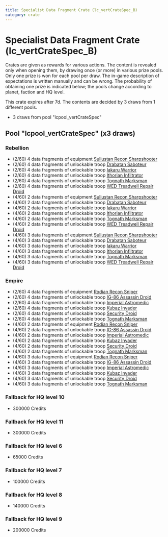 ```yaml
---
title: Specialist Data Fragment Crate (lc_vertCrateSpec_B)
category: crate
---
```


# Specialist Data Fragment Crate (lc_vertCrateSpec_B)

Crates are given as rewards for various actions. The content is revealed only when opening them, by drawing once (or more) in various prize pools. Only one prize is won for each pool per draw. The in-game description of expectations is written manually and can be wrong. The probability of obtaining one prize is indicated below; the pools change according to planet, faction and HQ level.

This crate expires after 7d. The contents are decided by 3 draws from 1 different pools.
  * 3 draws from pool "lcpool_vertCrateSpec"

## Pool "lcpool_vertCrateSpec" (x3 draws)

### Rebellion

  * (2/60) 4 data fragments of equipment [Sullustan Recon Sharpshooter](eqpRebelSullustan)
  * (2/60) 4 data fragments of unlockable troop [Drabatan Saboteur](BigMouthAlien)
  * (2/60) 4 data fragments of unlockable troop [Iakaru Warrior](IakaruWarrior)
  * (2/60) 4 data fragments of unlockable troop [Ithorian Infiltrator](IthorianInfiltrator)
  * (2/60) 4 data fragments of unlockable troop [Tognath Marksman](RebelTognath)
  * (2/60) 4 data fragments of unlockable troop [WED Treadwell Repair Droid](Treadwell)
  * (4/60) 2 data fragments of equipment [Sullustan Recon Sharpshooter](eqpRebelSullustan)
  * (4/60) 2 data fragments of unlockable troop [Drabatan Saboteur](BigMouthAlien)
  * (4/60) 2 data fragments of unlockable troop [Iakaru Warrior](IakaruWarrior)
  * (4/60) 2 data fragments of unlockable troop [Ithorian Infiltrator](IthorianInfiltrator)
  * (4/60) 2 data fragments of unlockable troop [Tognath Marksman](RebelTognath)
  * (4/60) 2 data fragments of unlockable troop [WED Treadwell Repair Droid](Treadwell)
  * (4/60) 3 data fragments of equipment [Sullustan Recon Sharpshooter](eqpRebelSullustan)
  * (4/60) 3 data fragments of unlockable troop [Drabatan Saboteur](BigMouthAlien)
  * (4/60) 3 data fragments of unlockable troop [Iakaru Warrior](IakaruWarrior)
  * (4/60) 3 data fragments of unlockable troop [Ithorian Infiltrator](IthorianInfiltrator)
  * (4/60) 3 data fragments of unlockable troop [Tognath Marksman](RebelTognath)
  * (4/60) 3 data fragments of unlockable troop [WED Treadwell Repair Droid](Treadwell)

### Empire

  * (2/60) 4 data fragments of equipment [Rodian Recon Sniper](eqpEmpireRodian)
  * (2/60) 4 data fragments of unlockable troop [IG-86 Assassin Droid](IG86Droid)
  * (2/60) 4 data fragments of unlockable troop [Imperial Astromedic](R5Medic)
  * (2/60) 4 data fragments of unlockable troop [Kubaz Invader](KubazInvader)
  * (2/60) 4 data fragments of unlockable troop [Security Droid](SecurityDroid)
  * (2/60) 4 data fragments of unlockable troop [Tognath Marksman](EmpireTognath)
  * (4/60) 2 data fragments of equipment [Rodian Recon Sniper](eqpEmpireRodian)
  * (4/60) 2 data fragments of unlockable troop [IG-86 Assassin Droid](IG86Droid)
  * (4/60) 2 data fragments of unlockable troop [Imperial Astromedic](R5Medic)
  * (4/60) 2 data fragments of unlockable troop [Kubaz Invader](KubazInvader)
  * (4/60) 2 data fragments of unlockable troop [Security Droid](SecurityDroid)
  * (4/60) 2 data fragments of unlockable troop [Tognath Marksman](EmpireTognath)
  * (4/60) 3 data fragments of equipment [Rodian Recon Sniper](eqpEmpireRodian)
  * (4/60) 3 data fragments of unlockable troop [IG-86 Assassin Droid](IG86Droid)
  * (4/60) 3 data fragments of unlockable troop [Imperial Astromedic](R5Medic)
  * (4/60) 3 data fragments of unlockable troop [Kubaz Invader](KubazInvader)
  * (4/60) 3 data fragments of unlockable troop [Security Droid](SecurityDroid)
  * (4/60) 3 data fragments of unlockable troop [Tognath Marksman](EmpireTognath)

### Fallback for HQ level 10

  * 300000 Credits

### Fallback for HQ level 11

  * 300000 Credits

### Fallback for HQ level 6

  * 65000 Credits

### Fallback for HQ level 7

  * 100000 Credits

### Fallback for HQ level 8

  * 140000 Credits

### Fallback for HQ level 9

  * 200000 Credits